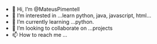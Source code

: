 - 👋 Hi, I’m @MateusPimentell
- 👀 I’m interested in ...learn python, java, javascript, html...
- 🌱 I’m currently learning ...python.
- 💞️ I’m looking to collaborate on ...projects
- 📫 How to reach me ...

<!---
MateusPimentell/MateusPimentell is a ✨ special ✨ repository because its `README.md` (this file) appears on your GitHub profile.
You can click the Preview link to take a look at your changes.
--->
